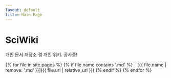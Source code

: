 ```yaml
---
layout: default
title: Main Page
---
```


# SciWiki
개인 문서 저장소 겸 개인 위키. 
공사중!

{% for file in site.pages %}
  {% if file.name contains '.md' %}
    - [{{ file.name | remove: '.md' }}]({{ file.url | relative_url }})
  {% endif %}
{% endfor %}

